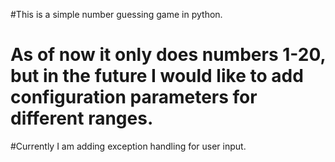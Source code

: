 #This is a simple number guessing game in python.
# As of now it only does numbers 1-20, but in the future I would like to add configuration parameters for different ranges.
#Currently I am adding exception handling for user input.
